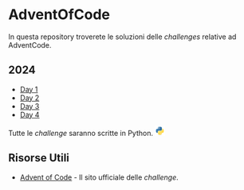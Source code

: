 # AdventOfCode

In questa repository troverete le soluzioni delle *challenges* relative ad AdventCode.

## 2024

- [Day 1](2024/Day1)
- [Day 2](2024/Day2)
- [Day 3](2024/Day3)
- [Day 4](2024/Day4)

Tutte le *challenge* saranno scritte in Python.  <img src="https://raw.githubusercontent.com/devicons/devicon/master/icons/python/python-original.svg" alt="python" width="20" height="20"/>

## Risorse Utili

- [Advent of Code](https://adventofcode.com) - Il sito ufficiale delle *challenge*.
